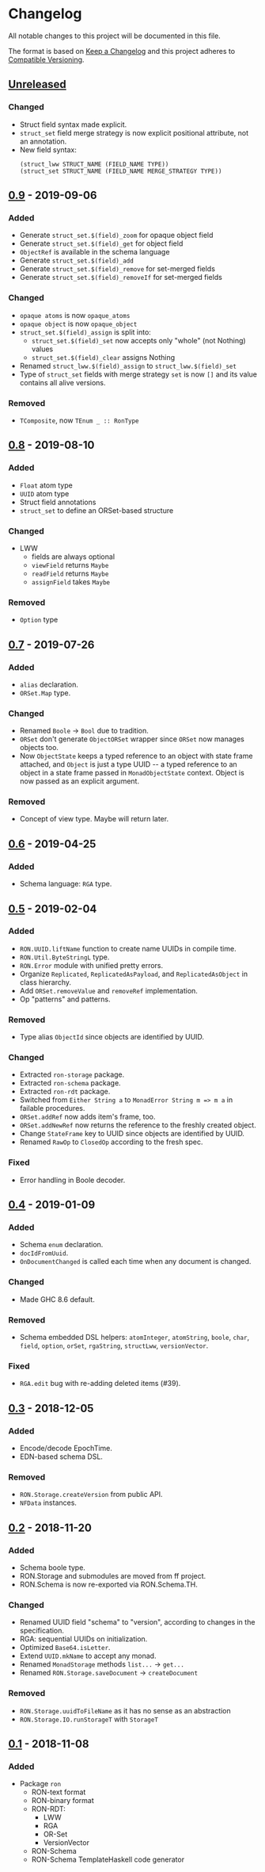 # Changelog
All notable changes to this project will be documented in this file.

The format is based on [Keep a Changelog](https://keepachangelog.com/en/1.0.0)
and this project adheres to
[Compatible Versioning](https://github.com/staltz/comver).

## [Unreleased]
### Changed
- Struct field syntax made explicit.
- `struct_set` field merge strategy is now explicit positional attribute,
  not an annotation.
- New field syntax:
  ```
  (struct_lww STRUCT_NAME (FIELD_NAME TYPE))
  (struct_set STRUCT_NAME (FIELD_NAME MERGE_STRATEGY TYPE))
  ```

## [0.9] - 2019-09-06
### Added
- Generate `struct_set.$(field)_zoom` for opaque object field
- Generate `struct_set.$(field)_get` for object field
- `ObjectRef` is available in the schema language
- Generate `struct_set.$(field)_add`
- Generate `struct_set.$(field)_remove` for set-merged fields
- Generate `struct_set.$(field)_removeIf` for set-merged fields

### Changed
- `opaque atoms`  is now `opaque_atoms`
- `opaque object` is now `opaque_object`
- `struct_set.$(field)_assign` is split into:
  - `struct_set.$(field)_set` now accepts only "whole" (not Nothing) values
  - `struct_set.$(field)_clear` assigns Nothing
- Renamed `struct_lww.$(field)_assign` to `struct_lww.$(field)_set`
- Type of `struct_set` fields with merge strategy `set` is now `[]` and its
  value contains all alive versions.

### Removed
- `TComposite`, now `TEnum _ :: RonType`

## [0.8] - 2019-08-10
### Added
- `Float` atom type
- `UUID` atom type
- Struct field annotations
- `struct_set` to define an ORSet-based structure

### Changed
- LWW
  - fields are always optional
  - `viewField` returns `Maybe`
  - `readField` returns `Maybe`
  - `assignField` takes `Maybe`

### Removed
- `Option` type

## [0.7] - 2019-07-26
### Added
- `alias` declaration.
- `ORSet.Map` type.

### Changed
- Renamed `Boole` -> `Bool` due to tradition.
- `ORSet` don't generate `ObjectORSet` wrapper since `ORSet` now manages
  objects too.
- Now `ObjectState` keeps a typed reference to an object with state frame
  attached,
  and `Object` is just a type UUID --
  a typed reference to an object in a state frame passed in
  `MonadObjectState` context.
  Object is now passed as an explicit argument.

### Removed
- Concept of view type. Maybe will return later.

## [0.6] - 2019-04-25
### Added
- Schema language: `RGA` type.

## [0.5] - 2019-02-04
### Added
- `RON.UUID.liftName` function to create name UUIDs in compile time.
- `RON.Util.ByteStringL` type.
- `RON.Error` module with unified pretty errors.
- Organize `Replicated`, `ReplicatedAsPayload`, and `ReplicatedAsObject` in
  class hierarchy.
- Add `ORSet.removeValue` and `removeRef` implementation.
- Op "patterns" and patterns.

### Removed
- Type alias `ObjectId` since objects are identified by UUID.

### Changed
- Extracted `ron-storage` package.
- Extracted `ron-schema` package.
- Extracted `ron-rdt` package.
- Switched from `Either String a` to `MonadError String m => m a` in failable
  procedures.
- `ORSet.addRef` now adds item's frame, too.
- `ORSet.addNewRef` now returns the reference to the freshly created object.
- Change `StateFrame` key to UUID since objects are identified by UUID.
- Renamed `RawOp` to `ClosedOp` according to the fresh spec.

### Fixed
- Error handling in Boole decoder.

## [0.4] - 2019-01-09
### Added
- Schema `enum` declaration.
- `docIdFromUuid`.
- `OnDocumentChanged` is called each time when any document is changed.

### Changed
- Made GHC 8.6 default.

### Removed
- Schema embedded DSL helpers: `atomInteger`, `atomString`, `boole`, `char`,
  `field`, `option`, `orSet`, `rgaString`, `structLww`, `versionVector`.

### Fixed
- `RGA.edit` bug with re-adding deleted items (#39).

## [0.3] - 2018-12-05
### Added
- Encode/decode EpochTime.
- EDN-based schema DSL.

### Removed
- `RON.Storage.createVersion` from public API.
- `NFData` instances.

## [0.2] - 2018-11-20
### Added
- Schema boole type.
- RON.Storage and submodules are moved from ff project.
- RON.Schema is now re-exported via RON.Schema.TH.

### Changed
- Renamed UUID field "schema" to "version", according to changes in the
  specification.
- RGA: sequential UUIDs on initialization.
- Optimized `Base64.isLetter`.
- Extend `UUID.mkName` to accept any monad.
- Renamed `MonadStorage` methods `list...` -> `get...`
- Renamed `RON.Storage.saveDocument` -> `createDocument`

### Removed
- `RON.Storage.uuidToFileName` as it has no sense as an abstraction
- `RON.Storage.IO.runStorageT` with `StorageT`

## [0.1] - 2018-11-08
### Added
- Package `ron`
  - RON-text format
  - RON-binary format
  - RON-RDT:
    - LWW
    - RGA
    - OR-Set
    - VersionVector
  - RON-Schema
  - RON-Schema TemplateHaskell code generator

[Unreleased]: https://github.com/ff-notes/ron/compare/ron-schema-0.9...HEAD
[0.9]: https://github.com/ff-notes/ron/compare/ron-schema-0.8...ron-schema-0.9
[0.8]: https://github.com/ff-notes/ron/compare/ron-schema-0.7...ron-schema-0.8
[0.7]: https://github.com/ff-notes/ron/compare/ron-schema-0.6...ron-schema-0.7
[0.6]: https://github.com/ff-notes/ff/compare/v0.5...ron-schema-0.6
[0.5]: https://github.com/ff-notes/ff/compare/v0.4...v0.5
[0.4]: https://github.com/ff-notes/ff/compare/v0.3...v0.4
[0.3]: https://github.com/ff-notes/ff/compare/v0.2...v0.3
[0.2]: https://github.com/ff-notes/ff/compare/v0.1...v0.2
[0.1]: https://github.com/ff-notes/ff/tree/v0.1
